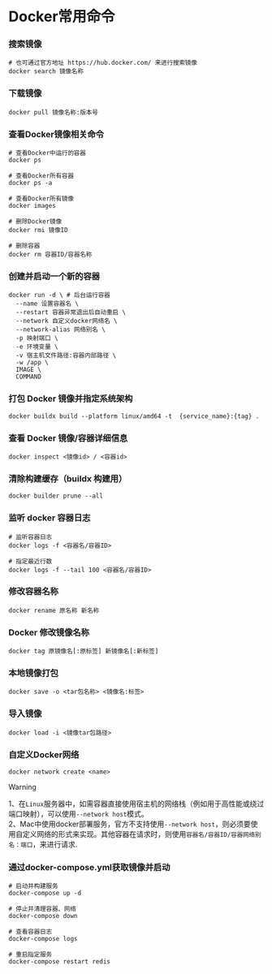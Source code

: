 # Docker常用命令
### 搜索镜像
```shell
# 也可通过官方地址 https://hub.docker.com/ 来进行搜索镜像
docker search 镜像名称
```

### 下载镜像
```shell
docker pull 镜像名称:版本号
```

### 查看Docker镜像相关命令
```shell
# 查看Docker中运行的容器
docker ps

# 查看Docker所有容器
docker ps -a

# 查看Docker所有镜像
docker images

# 删除Docker镜像
docker rmi 镜像ID

# 删除容器
docker rm 容器ID/容器名称
```

### 创建并启动一个新的容器
```shell
docker run -d \ # 后台运行容器
  --name 设置容器名 \
  --restart 容器异常退出后自动重启 \
  --network 自定义docker网络名 \
  --network-alias 网络别名 \
  -p 映射端口 \
  -e 环境变量 \
  -v 宿主机文件路径:容器内部路径 \
  -w /app \    
  IMAGE \
  COMMAND 
```

### 打包 Docker 镜像并指定系统架构
```shell
docker buildx build --platform linux/amd64 -t  {service_name}:{tag} .
```

### 查看 Docker 镜像/容器详细信息
```shell
docker inspect <镜像id> / <容器id>
```

### 清除构建缓存（buildx 构建用）
```shell
docker builder prune --all
```

### 监听 docker 容器日志
```shell
# 监听容器日志
docker logs -f <容器名/容器ID>

# 指定最近行数
docker logs -f --tail 100 <容器名/容器ID>
```

### 修改容器名称
```shell
docker rename 原名称 新名称
```

### Docker 修改镜像名称
```shell
docker tag 原镜像名[:原标签] 新镜像名[:新标签]
```
### 本地镜像打包
```shell
docker save -o <tar包名称> <镜像名:标签>
```

### 导入镜像
```shell
docker load -i <镜像tar包路径>
```

### 自定义Docker网络
```shell
docker network create <name>
```
> [!Warning]
> 1、在`Linux`服务器中，如需容器直接使用宿主机的网络栈（例如用于高性能或绕过端口映射），可以使用`--network host`模式。\
> 2、Mac中使用docker部署服务，官方不支持使用`--network host`，则必须要使用自定义网络的形式来实现。其他容器在请求时，则使用`容器名/容器ID/容器网络别名：端口`，来进行请求.

### 通过docker-compose.yml获取镜像并启动
```shell
# 启动并构建服务
docker-compose up -d

# 停止并清理容器、网络
docker-compose down

# 查看容器日志
docker-compose logs

# 重启指定服务
docker-compose restart redis
```